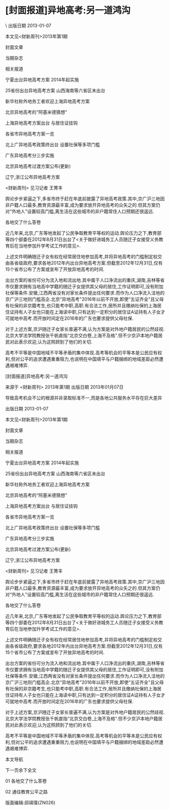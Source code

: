 # [封面报道]异地高考:另一道鸿沟  





\ 
出版日期 2013-01-07

本文见<财新周刊>2013年第1期

封面文章

当期杂志

相关报道

宁夏出台异地高考方案 2014年起实施

25省份出台异地高考方案 山西海南等六省区未出台

新华社称外地务工者欢迎上海异地高考方案

北京异地高考的“阿基米德猜想"

上海异地高考方案出台 与居住证挂钩

各省市异地高考方案一览

北上广异地高考政策终出台 设置社保等多项门槛

广东异地高考分三步实施

北京异地高考过渡方案公布(更新)

辽宁,浙江公布异地高考方案

<财新周刊> 见习记者 王箐丰

舆论步步紧逼之下,多省市终于赶在年底前披露了异地高考政策.其中,京广沪三地因非户籍人口最多,教育资源最丰富,成为要求放开异地高考的众矢之的.但其方案仍对“外地人"设置较高门槛,离生活在这些城市的非户籍常住人口预期还很遥远.

各地交了什么答卷

近几年来,北京,广东等地发起了公民争取教育平等权的运动.舆论压力之下,教育部等四个部委在2012年8月31日出台了<关于做好进城务工人员随迁子女接受义务教育后在当地参加升学考试工作的意见>.

上述文件明确随迁子女有权在经常居住地参加高考,并将异地高考的门槛制定权交由各省级政府,要求各地2012年内出台异地高考方案.但截至2012年12月31日,仅有15个省市公布了方案或宣布了开放异地高考的时间.

出台方案的省份可分为流入地和流出地.其中属于人口净流出的重庆,湖南,吉林等省市仅要求拥有当地高中学籍的随迁子女提供其父母的居住,工作证明即可,没有附加社保等条件.安徽,江西两省没有对家长条件提出任何要求.而作为人口净流入洼地的京广沪三地则门槛高企.北京“异地高考"2016年以前不开放,即使“五证齐全"且父母有社保的非京籍考生,也只能考中职,高职.有合法工作,居所并且缴纳社保的上海居住证持有人子女也只能在上海读中职,只有达到一定积分的居住证A证持有人子女才可就地中高考.而开放时间定在2016年的广东也要求提供父母社保.

对于上述方案,京沪随迁子女家长普遍不满,认为方案是对外地户籍居民的公然歧视.北京大学法学院教授张千帆直指“北京交白卷,上海不及格".但不少京沪本地户籍居民对此表示欢迎,认为这照顾到了他们的关切.

高考不平等是中国地域不平等矛盾的集中体现.高考等机会的平等本是公民应有权利,但对公平的追求遭遇重重阻力,也说明在中国填平与户籍捆绑的地域差距必然遭遇艰难博弈.


[封面报道]异地高考:另一道鸿沟

来源于 <财新周刊> 2013年第1期 出版日期 2013年01月07日

导致高考机会不公的根源并非录取标准不一,而是各地公共服务水平存在巨大差异

出版日期 2013-01-07

本文见<财新周刊>2013年第1期

封面文章

当期杂志

相关报道

宁夏出台异地高考方案 2014年起实施

25省份出台异地高考方案 山西海南等六省区未出台

新华社称外地务工者欢迎上海异地高考方案

北京异地高考的“阿基米德猜想"

上海异地高考方案出台 与居住证挂钩

各省市异地高考方案一览

北上广异地高考政策终出台 设置社保等多项门槛

广东异地高考分三步实施

北京异地高考过渡方案公布(更新)

辽宁,浙江公布异地高考方案

<财新周刊> 见习记者 王箐丰

舆论步步紧逼之下,多省市终于赶在年底前披露了异地高考政策.其中,京广沪三地因非户籍人口最多,教育资源最丰富,成为要求放开异地高考的众矢之的.但其方案仍对“外地人"设置较高门槛,离生活在这些城市的非户籍常住人口预期还很遥远.

各地交了什么答卷

近几年来,北京,广东等地发起了公民争取教育平等权的运动.舆论压力之下,教育部等四个部委在2012年8月31日出台了<关于做好进城务工人员随迁子女接受义务教育后在当地参加升学考试工作的意见>.

上述文件明确随迁子女有权在经常居住地参加高考,并将异地高考的门槛制定权交由各省级政府,要求各地2012年内出台异地高考方案.但截至2012年12月31日,仅有15个省市公布了方案或宣布了开放异地高考的时间.

出台方案的省份可分为流入地和流出地.其中属于人口净流出的重庆,湖南,吉林等省市仅要求拥有当地高中学籍的随迁子女提供其父母的居住,工作证明即可,没有附加社保等条件.安徽,江西两省没有对家长条件提出任何要求.而作为人口净流入洼地的京广沪三地则门槛高企.北京“异地高考"2016年以前不开放,即使“五证齐全"且父母有社保的非京籍考生,也只能考中职,高职.有合法工作,居所并且缴纳社保的上海居住证持有人子女也只能在上海读中职,只有达到一定积分的居住证A证持有人子女才可就地中高考.而开放时间定在2016年的广东也要求提供父母社保.

对于上述方案,京沪随迁子女家长普遍不满,认为方案是对外地户籍居民的公然歧视.北京大学法学院教授张千帆直指“北京交白卷,上海不及格".但不少京沪本地户籍居民对此表示欢迎,认为这照顾到了他们的关切.

高考不平等是中国地域不平等矛盾的集中体现.高考等机会的平等本是公民应有权利,但对公平的追求遭遇重重阻力,也说明在中国填平与户籍捆绑的地域差距必然遭遇艰难博弈.



本文导航

下一页余下全文

01 各地交了什么答卷

02 通往教育公平之路

版面编辑:邱祺璞(ZN026)
